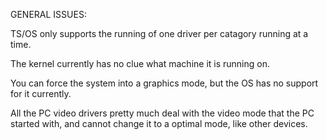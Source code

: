 GENERAL ISSUES:

TS/OS only supports the running of one driver per catagory running at a time.

The kernel currently has no clue what machine it is running on.

You can force the system into a graphics mode, but the OS has no support for it currently.

All the PC video drivers pretty much deal with the video mode that the PC started with, and cannot change it to a optimal mode, like other devices.
